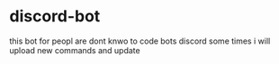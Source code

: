 # discord-bot
this bot for peopl are dont knwo to code bots discord some times i will upload new commands and update
